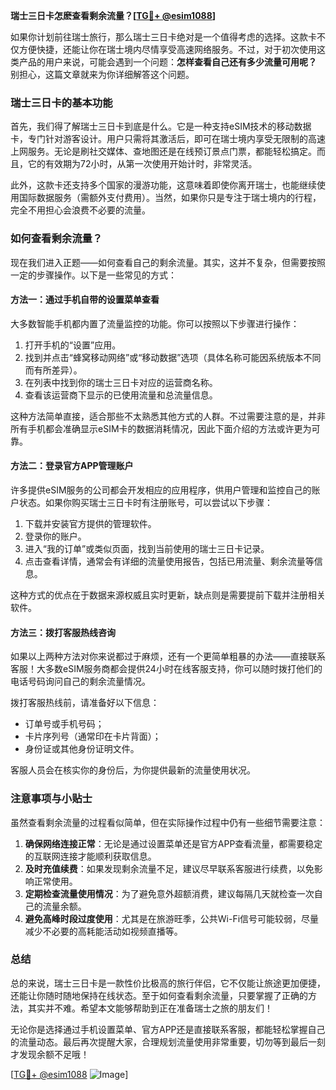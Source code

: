 **瑞士三日卡怎麽查看剩余流量？[[TG💪+ @esim1088](https://t.me/s/esim1088)]**

如果你计划前往瑞士旅行，那么瑞士三日卡绝对是一个值得考虑的选择。这款卡不仅方便快捷，还能让你在瑞士境内尽情享受高速网络服务。不过，对于初次使用这类产品的用户来说，可能会遇到一个问题：**怎样查看自己还有多少流量可用呢？** 别担心，这篇文章就来为你详细解答这个问题。

### 瑞士三日卡的基本功能

首先，我们得了解瑞士三日卡到底是什么。它是一种支持eSIM技术的移动数据卡，专门针对游客设计。用户只需将其激活后，即可在瑞士境内享受无限制的高速上网服务。无论是刷社交媒体、查地图还是在线预订景点门票，都能轻松搞定。而且，它的有效期为72小时，从第一次使用开始计时，非常灵活。

此外，这款卡还支持多个国家的漫游功能，这意味着即使你离开瑞士，也能继续使用国际数据服务（需额外支付费用）。当然，如果你只是专注于瑞士境内的行程，完全不用担心会浪费不必要的流量。

### 如何查看剩余流量？

现在我们进入正题——如何查看自己的剩余流量。其实，这并不复杂，但需要按照一定的步骤操作。以下是一些常见的方式：

#### 方法一：通过手机自带的设置菜单查看

大多数智能手机都内置了流量监控的功能。你可以按照以下步骤进行操作：

1. 打开手机的“设置”应用。
2. 找到并点击“蜂窝移动网络”或“移动数据”选项（具体名称可能因系统版本不同而有所差异）。
3. 在列表中找到你的瑞士三日卡对应的运营商名称。
4. 查看该运营商下显示的已使用流量和总流量信息。

这种方法简单直接，适合那些不太熟悉其他方式的人群。不过需要注意的是，并非所有手机都会准确显示eSIM卡的数据消耗情况，因此下面介绍的方法或许更为可靠。

#### 方法二：登录官方APP管理账户

许多提供eSIM服务的公司都会开发相应的应用程序，供用户管理和监控自己的账户状态。如果你购买瑞士三日卡时有注册账号，可以尝试以下步骤：

1. 下载并安装官方提供的管理软件。
2. 登录你的账户。
3. 进入“我的订单”或类似页面，找到当前使用的瑞士三日卡记录。
4. 点击查看详情，通常会有详细的流量使用报告，包括已用流量、剩余流量等信息。

这种方式的优点在于数据来源权威且实时更新，缺点则是需要提前下载并注册相关软件。

#### 方法三：拨打客服热线咨询

如果以上两种方法对你来说都过于麻烦，还有一个更简单粗暴的办法——直接联系客服！大多数eSIM服务商都会提供24小时在线客服支持，你可以随时拨打他们的电话号码询问自己的剩余流量情况。

拨打客服热线前，请准备好以下信息：
- 订单号或手机号码；
- 卡片序列号（通常印在卡片背面）；
- 身份证或其他身份证明文件。

客服人员会在核实你的身份后，为你提供最新的流量使用状况。

### 注意事项与小贴士

虽然查看剩余流量的过程看似简单，但在实际操作过程中仍有一些细节需要注意：

1. **确保网络连接正常**：无论是通过设置菜单还是官方APP查看流量，都需要稳定的互联网连接才能顺利获取信息。
2. **及时充值续费**：如果发现剩余流量不足，建议尽早联系客服进行续费，以免影响正常使用。
3. **定期检查流量使用情况**：为了避免意外超额消费，建议每隔几天就检查一次自己的流量余额。
4. **避免高峰时段过度使用**：尤其是在旅游旺季，公共Wi-Fi信号可能较弱，尽量减少不必要的高耗能活动如视频直播等。

### 总结

总的来说，瑞士三日卡是一款性价比极高的旅行伴侣，它不仅能让旅途更加便捷，还能让你随时随地保持在线状态。至于如何查看剩余流量，只要掌握了正确的方法，其实并不难。希望本文能够帮助到正在准备瑞士之旅的朋友们！

无论你是选择通过手机设置菜单、官方APP还是直接联系客服，都能轻松掌握自己的流量动态。最后再次提醒大家，合理规划流量使用非常重要，切勿等到最后一刻才发现余额不足哦！

[[TG💪+ @esim1088](https://t.me/s/esim1088) ![Image](https://i.postimg.cc/4NQfJmqS/Snipaste-2025-05-13-00-14-12.png)]